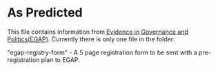 # As Predicted

This file contains information from [Evidence in Governance and Politics(EGAP)](egap.org). Currently there is only one file in the folder: 



"egap-registry-form" - A 5 page registration form to be sent with a pre-registration plan to EGAP. 
